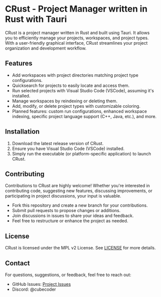 # CRust - Project Manager written in Rust with Tauri

CRust is a project manager written in Rust and built using Tauri. It allows you to efficiently manage your projects, workspaces, and project types. With a user-friendly graphical interface, CRust streamlines your project organization and development workflow.

## Features

- Add workspaces with project directories matching project type configurations.
- Quicksearch for projects to easily locate and access them.
- Run selected projects with Visual Studio Code (VSCode), assuming it's installed.
- Manage workspaces by reindexing or deleting them.
- Add, modify, or delete project types with customizable coloring.
- Planned features: custom run configurations, enhanced workspace indexing, specific project language support (C++, Java, etc.), and more.

## Installation

1. Download the latest release version of CRust.
2. Ensure you have Visual Studio Code (VSCode) installed.
3. Simply run the executable (or platform-specific application) to launch CRust.

## Contributing

Contributions to CRust are highly welcome! Whether you're interested in contributing code, suggesting new features, discussing improvements, or participating in project discussions, your input is valuable.

- Fork this repository and create a new branch for your contributions.
- Submit pull requests to propose changes or additions.
- Join discussions in issues to share your ideas and feedback.
- Feel free to restructure or enhance the project as needed.

## License

CRust is licensed under the MPL v2 License. See [LICENSE](LICENSE) for more details.

## Contact

For questions, suggestions, or feedback, feel free to reach out:

- GitHub Issues: [Project Issues](https://github.com/your-username/CRust/issues)
- Discord: @cubecoder
